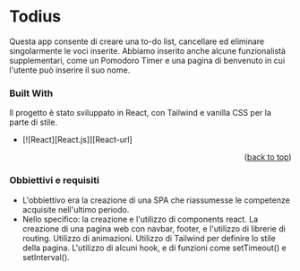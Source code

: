 # Todius

Questa app consente di creare una to-do list, cancellare ed eliminare singolarmente le voci inserite. Abbiamo inserito anche alcune funzionalistà supplementari, come un Pomodoro Timer e una pagina di benvenuto in cui l'utente può inserire il suo nome. 

### Built With

Il progetto è stato sviluppato in React, con Tailwind e vanilla CSS per la parte di stile.

* [![React][React.js]][React-url]

<p align="right">(<a href="#readme-top">back to top</a>)</p>

### Obbiettivi e requisiti 

 - L'obbiettivo era la creazione di una SPA che riassumesse le competenze acquisite nell'ultimo periodo.
 - Nello specifico: la creazione e l'utilizzo di components react. La creazione di una pagina web con navbar, footer, e l'utilizzo di librerie di routing. Utilizzo di animazioni. Utilizzo di Tailwind per definire lo stile della pagina. L'utilizzo di alcuni hook, e di funzioni come setTimeout() e setInterval().
